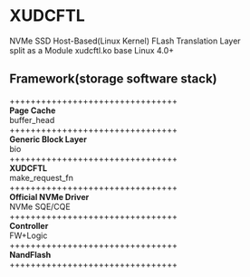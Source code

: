 # XUDCFTL
NVMe SSD Host-Based(Linux Kernel) FLash Translation Layer       
split as a Module xudcftl.ko base Linux 4.0+       

## Framework(storage software stack)

++++++++++++++++++++++++++++++++   
**Page Cache**      
    buffer_head         
++++++++++++++++++++++++++++++++  
**Generic Block Layer**       
    bio        
++++++++++++++++++++++++++++++++  
**XUDCFTL**       
      make_request_fn    
++++++++++++++++++++++++++++++++    
**Official NVMe Driver**    
      NVMe SQE/CQE     
++++++++++++++++++++++++++++++++    
**Controller**    
      FW+Logic    
++++++++++++++++++++++++++++++++  
**NandFlash**     
++++++++++++++++++++++++++++++++     
